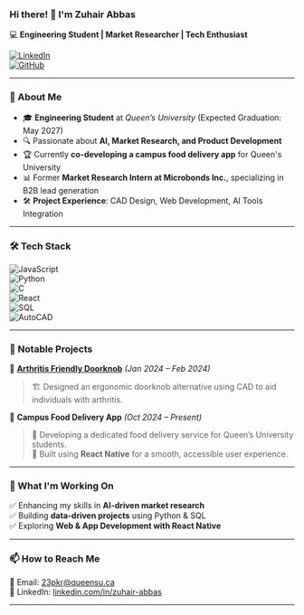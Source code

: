 ### Hi there! 👋 I'm Zuhair Abbas  
💻 **Engineering Student | Market Researcher | Tech Enthusiast**  

[![LinkedIn](https://img.shields.io/badge/LinkedIn-0A66C2?style=for-the-badge&logo=linkedin&logoColor=white)](https://www.linkedin.com/in/zuhair-abbas-)  
[![GitHub](https://img.shields.io/badge/GitHub-181717?style=for-the-badge&logo=github&logoColor=white)](https://github.com/zuhairabbas1)  

---

### 📌 About Me  
- 🎓 **Engineering Student** at *Queen’s University* (Expected Graduation: May 2027)  
- 🔍 Passionate about **AI, Market Research, and Product Development**  
- 🏆 Currently **co-developing a campus food delivery app** for Queen's University  
- 📊 Former **Market Research Intern at Microbonds Inc.**, specializing in B2B lead generation  
- 🛠 **Project Experience**: CAD Design, Web Development, AI Tools Integration  

---

### 🛠 Tech Stack  
![JavaScript](https://img.shields.io/badge/JavaScript-F7DF1E?style=for-the-badge&logo=javascript&logoColor=black)  
![Python](https://img.shields.io/badge/Python-3776AB?style=for-the-badge&logo=python&logoColor=white)  
![C](https://img.shields.io/badge/C-00599C?style=for-the-badge&logo=c&logoColor=white)  
![React](https://img.shields.io/badge/React_Native-20232A?style=for-the-badge&logo=react&logoColor=61DAFB)  
![SQL](https://img.shields.io/badge/SQL-4479A1?style=for-the-badge&logo=mysql&logoColor=white)  
![AutoCAD](https://img.shields.io/badge/AutoCAD-0696D7?style=for-the-badge&logo=autodesk&logoColor=white)  

---

### 🚀 Notable Projects  
🔹 **[Arthritis Friendly Doorknob](https://github.com/zuhairabbas1/ArthritisDoorknob)** *(Jan 2024 – Feb 2024)*  
> 🏗 Designed an ergonomic doorknob alternative using CAD to aid individuals with arthritis.  

🔹 **Campus Food Delivery App** *(Oct 2024 – Present)*  
> 🍔 Developing a dedicated food delivery service for Queen’s University students.  
> 📱 Built using **React Native** for a smooth, accessible user experience.  

---

### 🎯 What I'm Working On  
✅ Enhancing my skills in **AI-driven market research**  
✅ Building **data-driven projects** using Python & SQL  
✅ Exploring **Web & App Development with React Native**  

---

### 📫 How to Reach Me  
📧 Email: 23pkr@queensu.ca  
💼 LinkedIn: [linkedin.com/in/zuhair-abbas](https://www.linkedin.com/in/zuhair-abbas-)  

---
